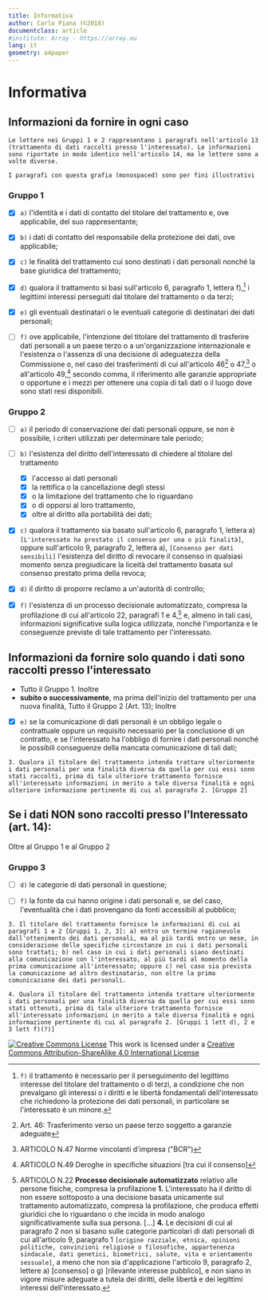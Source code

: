 ```yaml
---
title: Informativa
author: Carlo Piana (©2018)
documentclass: article
#institute: Array - https://array.eu
lang: it
geometry: a4paper
---
```


# Informativa

[^2b876c7d]: © Carlo Piana 2018 - Creative Commons by-SA 4.0 unported

## Informazioni da fornire in ogni caso

`Le lettere nei Gruppi 1 e 2 rappresentano i paragrafi nell'articolo 13 (trattamento di dati raccolti presso l'interessato). Le informazioni sono riportate in modo identico nell'articolo 14, ma le lettere sono a volte diverse.`

`I paragrafi con questa grafia (monospaced) sono per fini illustrativi`

### Gruppo 1

- [x] `a)`	l'identità e i dati di contatto del titolare del trattamento e, ove applicabile, del suo rappresentante;

- [x] `b)`	i dati di contatto del responsabile della protezione dei dati, ove applicabile;

- [x] `c)`	le finalità del trattamento cui sono destinati i dati personali nonché la base giuridica del trattamento;

- [x] `d)`	qualora il trattamento si basi sull'articolo 6, paragrafo 1, lettera f),[^1223ec3e] i legittimi interessi perseguiti dal titolare del trattamento o da terzi;

[^1223ec3e]: `f)` il trattamento è necessario per il perseguimento del legittimo interesse del titolare del trattamento o di terzi, a condizione che non prevalgano gli interessi o i diritti e le libertà fondamentali dell'interessato che richiedono la protezione dei dati personali, in particolare se l'interessato è un minore.

- [x] `e)`	gli eventuali destinatari o le eventuali categorie di destinatari dei dati personali;

- [ ] `f)`	ove applicabile, l'intenzione del titolare del trattamento di trasferire dati personali a un paese terzo o a un'organizzazione internazionale e l'esistenza o l'assenza di una decisione di adeguatezza della Commissione o, nel caso dei trasferimenti di cui all'articolo 46[^72f0ea25] o 47,[^e7d248d6] o all'articolo 49,[^47e73fae] secondo comma, il riferimento alle garanzie appropriate o opportune e i mezzi per ottenere una copia di tali dati o il luogo dove sono stati resi disponibili.

[^72f0ea25]: Art. 46: Trasferimento verso un paese terzo soggetto a garanzie adeguate
[^e7d248d6]: ARTICOLO N.47 Norme vincolanti d'impresa ("BCR")
[^47e73fae]: ARTICOLO N.49 Deroghe in specifiche situazioni [tra cui il consenso]

### Gruppo 2

- [ ] `a)`	il periodo di conservazione dei dati personali oppure, se non è possibile, i criteri utilizzati per determinare tale periodo;

- [ ] `b)`	l'esistenza del diritto dell'interessato di  chiedere al titolare del trattamento
    - [x] l'accesso ai dati personali
    - [x] la rettifica o la cancellazione degli stessi
    - [x] o la limitazione del trattamento che lo riguardano
    - [x] o di opporsi al loro trattamento,
    - [x] oltre al diritto alla portabilità dei dati;

- [x] `c)`	qualora il trattamento sia basato sull'articolo 6, paragrafo 1, lettera a) `[L'interessato ha prestato il consenso per una o più finalità]`, oppure sull'articolo 9, paragrafo 2, lettera a), `[Consenso per dati sensibili]` l'esistenza del diritto di revocare il consenso in qualsiasi momento senza pregiudicare la liceità del trattamento basata sul consenso prestato prima della revoca;

- [x] `d)`	il diritto di proporre reclamo a un'autorità di controllo;

- [x] `f)`	l'esistenza di un processo decisionale automatizzato, compresa la profilazione di cui all'articolo 22, paragrafi 1 e 4,[^21eb82c7] e, almeno in tali casi, informazioni significative sulla logica utilizzata, nonché l'importanza e le conseguenze previste di tale trattamento per l'interessato.

[^21eb82c7]: ARTICOLO N.22  **Processo decisionale automatizzato** relativo alle persone fisiche, compresa la profilazione **1.** L'interessato ha il diritto di non essere sottoposto a una decisione basata unicamente sul trattamento automatizzato, compresa la profilazione, che produca effetti giuridici che lo riguardano o che incida in modo analogo significativamente sulla sua persona. [...] **4.** Le decisioni di cui al paragrafo 2 non si basano sulle categorie particolari di dati personali di cui all'articolo 9, paragrafo 1 `[origine razziale, etnica, opinioni politiche, convinzioni religiose o filosofiche, appartenenza sindacale, dati genetici, biometrici, salute, vita e orientamento sessuale]`, a meno che non sia d'applicazione l'articolo 9, paragrafo 2, lettere a) [consenso] o g) [rilevante interesse pubblico], e non siano in vigore misure adeguate a tutela dei diritti, delle libertà e dei legittimi interessi dell'interessato.

## Informazioni da fornire solo quando i dati sono raccolti presso l'interessato

- Tutto il Gruppo 1. Inoltre
- **subito o successivamente**, ma prima dell'inizio del trattamento per una nuova finalità,
Tutto il Gruppo 2 (Art. 13); Inoltre

- [x] `e)`	se la comunicazione di dati personali è un obbligo legale o contrattuale oppure un requisito necessario per la conclusione di un contratto, e se l'interessato ha l'obbligo di fornire i dati personali nonché le possibili conseguenze della mancata comunicazione di tali dati;

`3. Qualora il titolare del trattamento intenda trattare ulteriormente i dati personali per una finalità diversa da quella per cui essi sono stati raccolti, prima di tale ulteriore trattamento fornisce all'interessato informazioni in merito a tale diversa finalità e ogni ulteriore informazione pertinente di cui al paragrafo 2. [Gruppo 2]`

## Se i dati **NON** sono raccolti presso l'Interessato (art. 14):

Oltre al Gruppo 1 e al Gruppo 2

### Gruppo 3

- [ ] `d)`	le categorie di dati personali in questione;

- [ ] `f)`	la fonte da cui hanno origine i dati personali e, se del caso, l'eventualità che i dati provengano da fonti accessibili al pubblico;

`3. Il titolare del trattamento fornisce le informazioni di cui ai paragrafi 1 e 2 [Gruppi 1, 2, 3]:
a) entro un termine ragionevole dall'ottenimento dei dati personali, ma al più tardi entro un mese, in considerazione delle specifiche circostanze in cui i dati personali sono trattati;
b) nel caso in cui i dati personali siano destinati alla comunicazione con l'interessato, al più tardi al momento della prima comunicazione all'interessato; oppure
c) nel caso sia prevista la comunicazione ad altro destinatario, non oltre la prima comunicazione dei dati personali.`

`4. Qualora il titolare del trattamento intenda trattare ulteriormente i dati personali per una finalità diversa da quella per cui essi sono stati ottenuti, prima di tale ulteriore trattamento fornisce all'interessato informazioni in merito a tale diversa finalità e ogni informazione pertinente di cui al paragrafo 2. [Gruppi 1 lett d), 2 e 3 lett f)(?)]`

<a rel="license" href="http://creativecommons.org/licenses/by-sa/4.0/"><img alt="Creative Commons License" style="border-width:0" src="https://i.creativecommons.org/l/by-sa/4.0/88x31.png" /></a> This work is licensed under a [Creative Commons Attribution-ShareAlike 4.0 International License](http://creativecommons.org/licenses/by-sa/4.0/)
